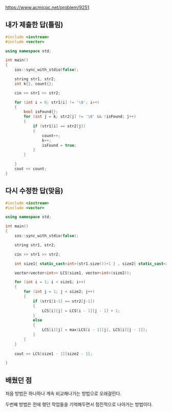https://www.acmicpc.net/problem/9251

내가 제출한 답(틀림)
--------------
```cpp
#include <iostream>
#include <vector>

using namespace std;

int main()
{
	ios::sync_with_stdio(false);

	string str1, str2;
	int k{}, count{};

	cin >> str1 >> str2;

	for (int i = 0; str1[i] != '\0'; i++)
	{
		bool isFound{};
		for (int j = k; str2[j] != '\0' && !isFound; j++)
		{
			if (str1[i] == str2[j])
			{
				count++;
				k++;
				isFound = true;
			}
		}

	}
	cout << count;
}
```

다시 수정한 답(맞음)
----------------
```cpp
#include <iostream>
#include <vector>

using namespace std;

int main()
{
	ios::sync_with_stdio(false);

	string str1, str2;

	cin >> str1 >> str2;

	int size1{ static_cast<int>(str1.size())+1 } , size2{ static_cast<int>(str2.size())+1 };

	vector<vector<int>> LCS(size1, vector<int>(size2));

	for (int i = 1; i < size1; i++)
	{
		for (int j = 1; j < size2; j++)
		{
			if (str1[i-1] == str2[j-1])
			{
				LCS[i][j] = LCS[i - 1][j - 1] + 1;
			}
			else
			{
				LCS[i][j] = max(LCS[i - 1][j], LCS[i][j - 1]);
			}
		}
	}
	
	cout << LCS[size1 - 1][size2 - 1];

}
```

배웠던 점
------------

처음 방법은 하나하나 계속 비교해나가는 방법으로 오래걸린다.

두번째 방법은 전에 했던 작업들을 기억해두면서 점진적으로 나아가는 방법이다.
